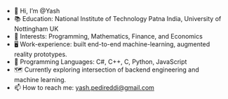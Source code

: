 - 👋 Hi, I’m @Yash
- 📚 Education: National Institute of Technology Patna India, University of Nottingham UK
- 👀 Interests: Programming, Mathematics, Finance, and Economics
- 🖥️ Work-experience: built end-to-end machine-learning, augmented reality prototypes.
- 🤖 Programming Languages: C#, C++, C, Python, JavaScript
- 🗺️ Currently exploring intersection of backend engineering and machine learning.
- 📫 How to reach me: yash.pedireddi@gmail.com

<!---
yashasvi-pedireddi/yashasvi-pedireddi is a ✨ special ✨ repository because its `README.md` (this file) appears on your GitHub profile.
You can click the Preview link to take a look at your changes.
--->
